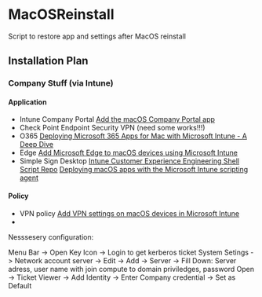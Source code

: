 # MacOSReinstall
Script to restore app and settings after MacOS reinstall

## Installation Plan
### Company Stuff (via Intune)
#### Application
  - Intune Company Portal [Add the macOS Company Portal app](https://learn.microsoft.com/en-us/mem/intune/apps/apps-company-portal-macos)
  - Check Point Endpoint Security VPN (need some works!!!)
  - O365 [Deploying Microsoft 365 Apps for Mac with Microsoft Intune - A Deep Dive](https://techcommunity.microsoft.com/t5/intune-customer-success/deploying-microsoft-365-apps-for-mac-with-microsoft-intune-a/ba-p/2243040)
  - Edge [Add Microsoft Edge to macOS devices using Microsoft Intune](https://learn.microsoft.com/en-us/mem/intune/apps/apps-edge-macos)
  - Simple Sign Desktop [Intune Customer Experience Engineering Shell Script Repo](https://github.com/microsoft/shell-intune-samples) [Deploying macOS apps with the Microsoft Intune scripting agent](https://techcommunity.microsoft.com/t5/intune-customer-success/deploying-macos-apps-with-the-microsoft-intune-scripting-agent/ba-p/2298072)
#### Policy
  - VPN policy [Add VPN settings on macOS devices in Microsoft Intune](https://learn.microsoft.com/en-us/mem/intune/configuration/vpn-settings-macos)
  - 




Nesssesery configuration:

Menu Bar -> Open Key Icon -> Login to get kerberos ticket
System Setings -> Network account server -> Edit -> Add -> Server -> Fill Down: Server adress, user name with join compute to domain priviledges, password
Open -> Ticket Viewer -> Add Identity -> Enter Company credential -> Set as Default 
